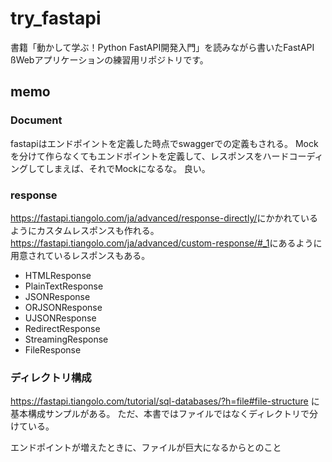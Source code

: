 # try_fastapi

書籍「動かして学ぶ！Python FastAPI開発入門」を読みながら書いたFastAPI ßWebアプリケーションの練習用リポジトリです。

## memo

### Document

fastapiはエンドポイントを定義した時点でswaggerでの定義もされる。
Mockを分けて作らなくてもエンドポイントを定義して、レスポンスをハードコーディングしてしまえば、それでMockになるな。
良い。

### response

<https://fastapi.tiangolo.com/ja/advanced/response-directly/>にかかれているようにカスタムレスポンスも作れる。
<https://fastapi.tiangolo.com/ja/advanced/custom-response/#_1>にあるように用意されているレスポンスもある。

* HTMLResponse
* PlainTextResponse
* JSONResponse
* ORJSONResponse
* UJSONResponse
* RedirectResponse
* StreamingResponse
* FileResponse

### ディレクトリ構成

<https://fastapi.tiangolo.com/tutorial/sql-databases/?h=file#file-structure>
に基本構成サンプルがある。
ただ、本書ではファイルではなくディレクトリで分けている。

エンドポイントが増えたときに、ファイルが巨大になるからとのこと
